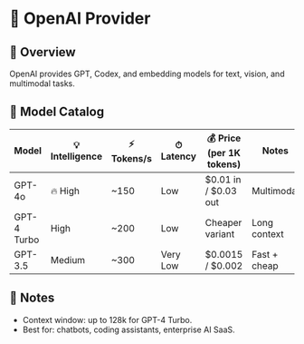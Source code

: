 # 🤖 OpenAI Provider

## 📖 Overview
OpenAI provides GPT, Codex, and embedding models for text, vision, and multimodal tasks.  

## 🧠 Model Catalog
| Model       | 💡 Intelligence | ⚡ Tokens/s | ⏱ Latency | 💰 Price (per 1K tokens) | Notes |
|-------------|----------------|-------------|-----------|--------------------------|-------|
| GPT-4o      | 🔥 High        | ~150        | Low       | $0.01 in / $0.03 out     | Multimodal |
| GPT-4 Turbo | High           | ~200        | Low       | Cheaper variant          | Long context |
| GPT-3.5     | Medium         | ~300        | Very Low  | $0.0015 / $0.002         | Fast + cheap |

## 📌 Notes
- Context window: up to 128k for GPT-4 Turbo.  
- Best for: chatbots, coding assistants, enterprise AI SaaS.  
